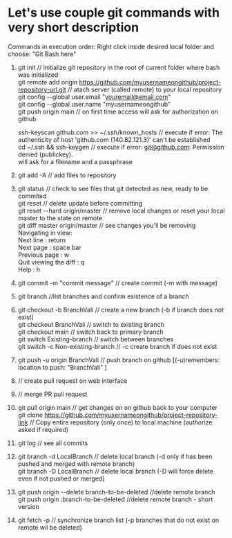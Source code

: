 # Let's use couple git commands with very short description
 Commands in execution order:
Right click inside desired local folder and choose: "Git Bash here"

1. git init // initialize git repository in the root of current folder where bash was initialized <br>
   git remote add origin	https://github.com/myusernameongithub/project-repository-url.git // atach server (called remote) to your local repository <br>
   git config --global user.email "youremail@email.com" <br>
   git config --global user.name "myusernameongithub" <br>
   git push origin main  // on first time access will ask for authorization on github <br>

   ssh-keyscan github.com >> ~/.ssh/known_hosts   // execute if error: The authenticity of host 'github.com (140.82.121.3)' can't be established <br>
   cd ~/.ssh && ssh-keygen                        // execute if error: git@github.com: Permission denied (publickey). <br>
                    will ask for a filename and a passphrase <br>

2. git add -A	// add files to repository 
3. git status	// check to see files that git detected as new, ready to be commited <br>
   git reset	// delete update before committing <br>
   git reset --hard origin/master  //  remove local changes or reset your local master to the state on remote <br>
   git diff master origin/master 	// see changes you'll be removing <br>
		Navigating in view:  <br>
			Next line             : return  <br>
			Next page             : space bar <br>
			Previous page         : w <br>
			Quit viewing the diff : q <br>
			Help                  : h <br>
4. git commit -m "commit message" // create commit (-m with message)
5. git branch	//list branches and confirm existence of a branch
6. git checkout -b BranchVali // create a new branch (-b if branch does not exist)  <br>
   git checkout    BranchVali // switch to existing branch <br>
   git checkout main  // switch back to primary branch <br>
   git switch Existing-branch  // switch between branches <br>
   git switch -c Non-existing-branch // -c create branch if does not exist <br>
7. git push -u origin BranchVali     // push branch on github [(-u)remembers: location to push: "BranchVali" ]
8. // create pull request on web interface
9. // merge PR pull request
10. git pull origin main  // get changes on on github back to your computer  <br>
    git clone https://github.com/myusernameongithub/project-repository-link  // Copy entire repository (only once) to local machine (authorize asked if required)
11. git log  // see all commits
12. git branch -d LocalBranch // delete local branch (-d only if has been pushed and merged with remote branch)  <br>
    git branch -D LocalBranch // delete local branch (-D will force delete even if not pushed or merged)
13. git push origin --delete branch-to-be-deleted  //delete remote branch  <br>
    git push origin :branch-to-be-deleted  	   //delete remote branch - short version
15. git fetch -p  //  synchronize branch list (-p branches that do not exist on remote wil be deleted)
